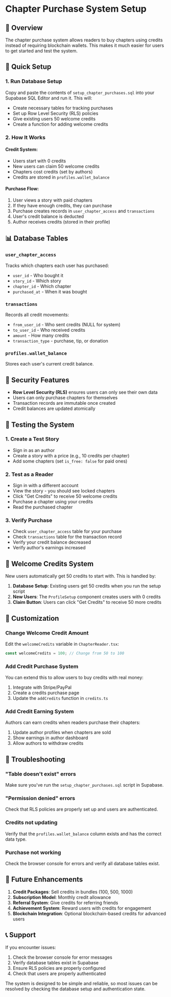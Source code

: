 # Chapter Purchase System Setup

## 🎯 **Overview**

The chapter purchase system allows readers to buy chapters using credits instead of requiring blockchain wallets. This makes it much easier for users to get started and test the system.

## 🚀 **Quick Setup**

### **1. Run Database Setup**

Copy and paste the contents of `setup_chapter_purchases.sql` into your Supabase SQL Editor and run it. This will:

- Create necessary tables for tracking purchases
- Set up Row Level Security (RLS) policies
- Give existing users 50 welcome credits
- Create a function for adding welcome credits

### **2. How It Works**

#### **Credit System:**
- Users start with 0 credits
- New users can claim 50 welcome credits
- Chapters cost credits (set by authors)
- Credits are stored in `profiles.wallet_balance`

#### **Purchase Flow:**
1. User views a story with paid chapters
2. If they have enough credits, they can purchase
3. Purchase creates records in `user_chapter_access` and `transactions`
4. User's credit balance is deducted
5. Author receives credits (stored in their profile)

## 📊 **Database Tables**

### **`user_chapter_access`**
Tracks which chapters each user has purchased:
- `user_id` - Who bought it
- `story_id` - Which story
- `chapter_id` - Which chapter
- `purchased_at` - When it was bought

### **`transactions`**
Records all credit movements:
- `from_user_id` - Who sent credits (NULL for system)
- `to_user_id` - Who received credits
- `amount` - How many credits
- `transaction_type` - purchase, tip, or donation

### **`profiles.wallet_balance`**
Stores each user's current credit balance.

## 🔐 **Security Features**

- **Row Level Security (RLS)** ensures users can only see their own data
- Users can only purchase chapters for themselves
- Transaction records are immutable once created
- Credit balances are updated atomically

## 🧪 **Testing the System**

### **1. Create a Test Story**
- Sign in as an author
- Create a story with a price (e.g., 10 credits per chapter)
- Add some chapters (set `is_free: false` for paid ones)

### **2. Test as a Reader**
- Sign in with a different account
- View the story - you should see locked chapters
- Click "Get Credits" to receive 50 welcome credits
- Purchase a chapter using your credits
- Read the purchased chapter

### **3. Verify Purchase**
- Check `user_chapter_access` table for your purchase
- Check `transactions` table for the transaction record
- Verify your credit balance decreased
- Verify author's earnings increased

## 🎁 **Welcome Credits System**

New users automatically get 50 credits to start with. This is handled by:

1. **Database Setup**: Existing users get 50 credits when you run the setup script
2. **New Users**: The `ProfileSetup` component creates users with 0 credits
3. **Claim Button**: Users can click "Get Credits" to receive 50 more credits

## 🔧 **Customization**

### **Change Welcome Credit Amount**
Edit the `welcomeCredits` variable in `ChapterReader.tsx`:

```typescript
const welcomeCredits = 100; // Change from 50 to 100
```

### **Add Credit Purchase System**
You can extend this to allow users to buy credits with real money:

1. Integrate with Stripe/PayPal
2. Create a credits purchase page
3. Update the `addCredits` function in `credits.ts`

### **Add Credit Earning System**
Authors can earn credits when readers purchase their chapters:

1. Update author profiles when chapters are sold
2. Show earnings in author dashboard
3. Allow authors to withdraw credits

## 🚨 **Troubleshooting**

### **"Table doesn't exist" errors**
Make sure you've run the `setup_chapter_purchases.sql` script in Supabase.

### **"Permission denied" errors**
Check that RLS policies are properly set up and users are authenticated.

### **Credits not updating**
Verify that the `profiles.wallet_balance` column exists and has the correct data type.

### **Purchase not working**
Check the browser console for errors and verify all database tables exist.

## 🔮 **Future Enhancements**

1. **Credit Packages**: Sell credits in bundles (100, 500, 1000)
2. **Subscription Model**: Monthly credit allowance
3. **Referral System**: Give credits for referring friends
4. **Achievement System**: Reward users with credits for engagement
5. **Blockchain Integration**: Optional blockchain-based credits for advanced users

## 📞 **Support**

If you encounter issues:

1. Check the browser console for error messages
2. Verify database tables exist in Supabase
3. Ensure RLS policies are properly configured
4. Check that users are properly authenticated

The system is designed to be simple and reliable, so most issues can be resolved by checking the database setup and authentication state.
